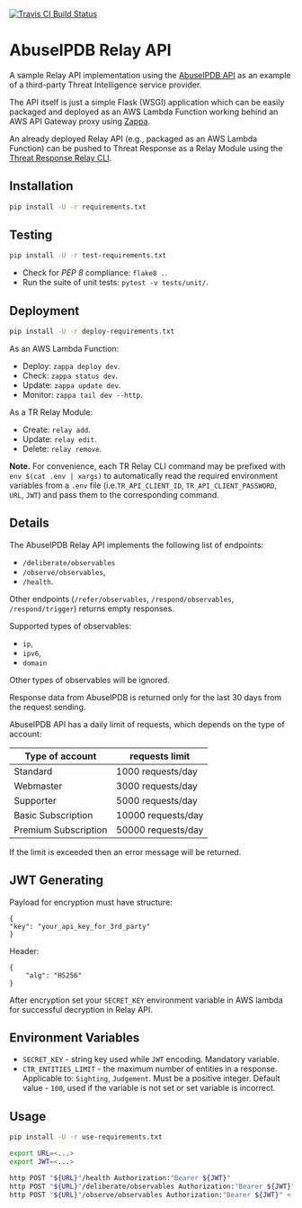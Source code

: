 [![Travis CI Build Status](https://travis-ci.com/CiscoSecurity/tr-05-serverless-abuseipdb.svg?branch=develop)](https://travis-ci.com/CiscoSecurity/tr-05-serverless-abuseipdb)

# AbuseIPDB Relay API

A sample Relay API implementation using the
[AbuseIPDB API](https://docs.abuseipdb.com/?python#introduction)
as an example of a third-party Threat Intelligence service provider.

The API itself is just a simple Flask (WSGI) application which can be easily
packaged and deployed as an AWS Lambda Function working behind an AWS API
Gateway proxy using [Zappa](https://github.com/Miserlou/Zappa).

An already deployed Relay API (e.g., packaged as an AWS Lambda Function) can
be pushed to Threat Response as a Relay Module using the
[Threat Response Relay CLI](https://github.com/threatgrid/tr-lambda-relay).

## Installation

```bash
pip install -U -r requirements.txt
```

## Testing

```bash
pip install -U -r test-requirements.txt
```

- Check for *PEP 8* compliance: `flake8 .`.
- Run the suite of unit tests: `pytest -v tests/unit/`.

## Deployment

```bash
pip install -U -r deploy-requirements.txt
```

As an AWS Lambda Function:
- Deploy: `zappa deploy dev`.
- Check: `zappa status dev`.
- Update: `zappa update dev`.
- Monitor: `zappa tail dev --http`.

As a TR Relay Module:
- Create: `relay add`.
- Update: `relay edit`.
- Delete: `relay remove`.

**Note.** For convenience, each TR Relay CLI command may be prefixed with
`env $(cat .env | xargs)` to automatically read the required environment
variables from a `.env` file (i.e.`TR_API_CLIENT_ID`, `TR_API_CLIENT_PASSWORD`,
`URL`, `JWT`) and pass them to the corresponding command.

## Details
The AbuseIPDB Relay API implements the following list of endpoints:
* `/deliberate/observables`
* `/observe/observables`,
* `/health`.

Other endpoints (`/refer/observables`, `/respond/observables`, `/respond/trigger`) 
returns empty responses.

Supported types of observables:
* `ip`,
* `ipv6`,
* `domain`

Other types of observables will be ignored.

Response data from AbuseIPDB is returned only for the last 30 days from the request sending.

AbuseIPDB API has a daily limit of requests, which depends on the type of account:

| Type of account | requests limit | 
| --- | --- | 
| Standard | 1000 requests/day |
| Webmaster | 3000 requests/day |
| Supporter | 5000 requests/day |
| Basic Subscription | 10000 requests/day |
| Premium Subscription | 50000 requests/day |

If the limit is exceeded then an error message will be returned.

## JWT Generating

Payload for encryption must have structure:
```
{
"key": "your_api_key_for_3rd_party"
}
```
Header:
```
{
    "alg": "HS256"
}
```
After encryption set your `SECRET_KEY` environment 
variable in AWS lambda for successful decryption in Relay API.

## Environment Variables

- `SECRET_KEY` - string key used while `JWT` encoding. Mandatory variable.
- `CTR_ENTITIES_LIMIT` - the maximum number of entities in a response.
 Applicable to: `Sighting`, `Judgement`.
 Must be a positive integer.
 Default value - `100`, used if the variable is not set or set variable is incorrect.

## Usage

```bash
pip install -U -r use-requirements.txt
```

```bash
export URL=<...>
export JWT=<...>

http POST "${URL}"/health Authorization:"Bearer ${JWT}"
http POST "${URL}"/deliberate/observables Authorization:"Bearer ${JWT}" < observables.json
http POST "${URL}"/observe/observables Authorization:"Bearer ${JWT}" < observables.json
```